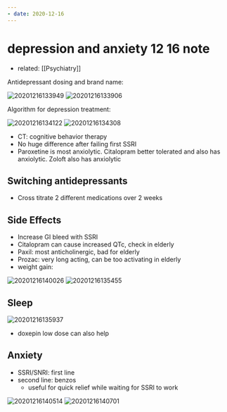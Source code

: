 ```yaml
---
- date: 2020-12-16
---
```


# depression and anxiety 12 16 note

- related: [[Psychiatry]]

Antidepressant dosing and brand name:

![20201216133949](https://photos.thisispiggy.com/file/wikiFiles/20201216133949.png)
![20201216133906](https://photos.thisispiggy.com/file/wikiFiles/20201216133906.png)

Algorithm for depression treatment:

![20201216134122](https://photos.thisispiggy.com/file/wikiFiles/20201216134122.png)
![20201216134308](https://photos.thisispiggy.com/file/wikiFiles/20201216134308.png)

- CT: cognitive behavior therapy
- No huge difference after failing first SSRI
- Paroxetine is most anxiolytic. Citalopram better tolerated and also has anxiolytic. Zoloft also has anxiolytic

## Switching antidepressants

- Cross titrate 2 different medications over 2 weeks

## Side Effects

- Increase GI bleed with SSRI
- Citalopram can cause increased QTc, check in elderly
- Paxil: most anticholinergic, bad for elderly
- Prozac: very long acting, can be too activating in elderly
- weight gain:

![20201216140026](https://photos.thisispiggy.com/file/wikiFiles/20201216140026.png)
![20201216135455](https://photos.thisispiggy.com/file/wikiFiles/20201216135455.png)

## Sleep

![20201216135937](https://photos.thisispiggy.com/file/wikiFiles/20201216135937.png)

- doxepin low dose can also help

## Anxiety

- SSRI/SNRI: first line
- second line: benzos
	- useful for quick relief while waiting for SSRI to work

![20201216140514](https://photos.thisispiggy.com/file/wikiFiles/20201216140514.png)
![20201216140701](https://photos.thisispiggy.com/file/wikiFiles/20201216140701.png)
